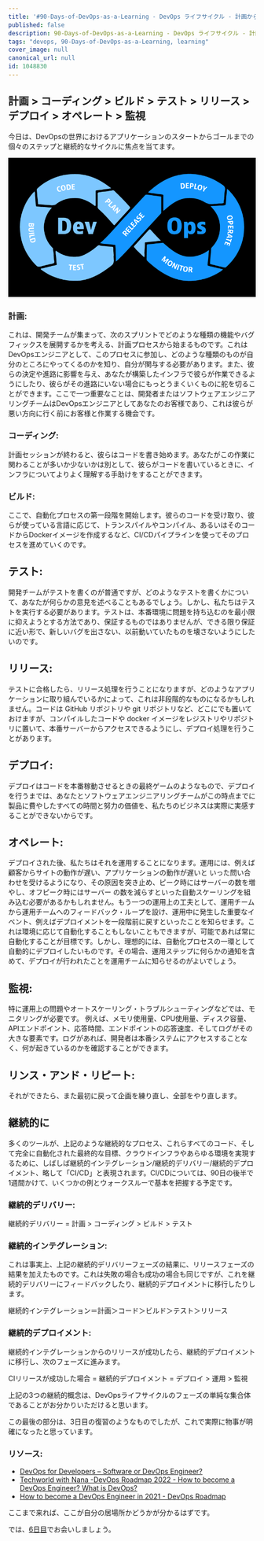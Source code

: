 ```yaml
---
title: '#90-Days-of-DevOps-as-a-Learning - DevOps ライフサイクル - 計画から監視まで - 5日目'
published: false
description: 90-Days-of-DevOps-as-a-Learning - DevOps ライフサイクル - 計画から監視まで
tags: "devops, 90-Days-of-DevOps-as-a-Learning, learning"
cover_image: null
canonical_url: null
id: 1048830
---
```

## 計画 > コーディング > ビルド > テスト > リリース > デプロイ > オペレート > 監視

今日は、DevOpsの世界におけるアプリケーションのスタートからゴールまでの個々のステップと継続的なサイクルに焦点を当てます。

![DevOps](Images/Day5_DevOps8.png)

### 計画:

これは、開発チームが集まって、次のスプリントでどのような種類の機能やバグフィックスを展開するかを考える、計画プロセスから始まるものです。これはDevOpsエンジニアとして、このプロセスに参加し、どのような種類のものが自分のところにやってくるのかを知り、自分が関与する必要があります。また、彼らの決定や進路に影響を与え、あなたが構築したインフラで彼らが作業できるようにしたり、彼らがその進路にいない場合にもっとうまくいくものに舵を切ることができます。ここで一つ重要なことは、開発者またはソフトウェアエンジニアリングチームはDevOpsエンジニアとしてあなたのお客様であり、これは彼らが悪い方向に行く前にお客様と作業する機会です。

### コーディング:

計画セッションが終わると、彼らはコードを書き始めます。あなたがこの作業に関わることが多いか少ないかは別として、彼らがコードを書いているときに、インフラについてよりよく理解する手助けをすることができます。

### ビルド:

ここで、自動化プロセスの第一段階を開始します。彼らのコードを受け取り、彼らが使っている言語に応じて、トランスパイルやコンパイル、あるいはそのコードからDockerイメージを作成するなど、CI/CDパイプラインを使ってそのプロセスを進めていくのです。

## テスト:

開発チームがテストを書くのが普通ですが、どのようなテストを書くかについて、あなたが何らかの意見を述べることもあるでしょう。しかし、私たちはテストを実行する必要があります。テストは、本番環境に問題を持ち込むのを最小限に抑えようとする方法であり、保証するものではありませんが、できる限り保証に近い形で、新しいバグを出さない、以前動いていたものを壊さないようにしたいのです。

## リリース:

テストに合格したら、リリース処理を行うことになりますが、どのようなアプリケーションに取り組んでいるかによって、これは非段階的なものになるかもしれません。コードは GitHub リポジトリや git リポジトリなど、どこにでも置いておけますが、コンパイルしたコードや docker イメージをレジストリやリポジトリに置いて、本番サーバーからアクセスできるようにし、デプロイ処理を行うことがあります。

## デプロイ:

デプロイはコードを本番稼動させるときの最終ゲームのようなもので、デプロイを行うまでは、あなたとソフトウェアエンジニアリングチームがこの時点までに製品に費やしたすべての時間と努力の価値を、私たちのビジネスは実際に実感することができないからです。

## オペレート:

デプロイされた後、私たちはそれを運用することになります。運用には、例えば顧客からサイトの動作が遅い、アプリケーションの動作が遅いと いった問い合わせを受けるようになり、その原因を突き止め、ピーク時にはサーバーの数を増やし、オフピーク時にはサーバー の数を減らすといった自動スケーリングを組み込む必要があるかもしれません。もう一つの運用上の工夫として、運用チームから運用チームへのフィードバック・ループを設け、運用中に発生した重要なイベント、例えばデプロイメントを一段階前に戻すといったことを知らせます。これは環境に応じて自動化することもしないこともできますが、可能であれば常に自動化することが目標です。しかし、理想的には、自動化プロセスの一環として自動的にデプロイしたいものです。その場合、運用ステップに何らかの通知を含めて、デプロイが行われたことを運用チームに知らせるのがよいでしょう。

## 監視:

特に運用上の問題やオートスケーリング・トラブルシューティングなどでは、モニタリングが必要です。
例えば、メモリ使用量、CPU使用量、ディスク容量、APIエンドポイント、応答時間、エンドポイントの応答速度、そしてログがその大きな要素です。ログがあれば、開発者は本番システムにアクセスすることなく、何が起きているのかを確認することができます。

## リンス・アンド・リピート:

それができたら、また最初に戻って企画を練り直し、全部をやり直します。

## 継続的に

多くのツールが、上記のような継続的なプロセス、これらすべてのコード、そして完全に自動化された最終的な目標、クラウドインフラやあらゆる環境を実現するために、しばしば継続的インテグレーション/継続的デリバリー/継続的デプロイメント、略して「CI/CD」と表現されます。CI/CDについては、90日の後半で1週間かけて、いくつかの例とウォークスルーで基本を把握する予定です。

### 継続的デリバリー:

継続的デリバリー = 計画 > コーディング > ビルド > テスト

### 継続的インテグレーション:

これは事実上、上記の継続的デリバリーフェーズの結果に、リリースフェーズの結果を加えたものです。これは失敗の場合も成功の場合も同じですが、これを継続的デリバリーにフィードバックしたり、継続的デプロイメントに移行したりします。

継続的インテグレーション＝計画＞コード＞ビルド＞テスト＞リリース

### 継続的デプロイメント:

継続的インテグレーションからのリリースが成功したら、継続的デプロイメントに移行し、次のフェーズに進みます。

CIリリースが成功した場合 = 継続的デプロイメント = デプロイ > 運用 > 監視

上記の3つの継続的概念は、DevOpsライフサイクルのフェーズの単純な集合体であることがお分かりいただけると思います。

この最後の部分は、3日目の復習のようなものでしたが、これで実際に物事が明確になったと思っています。

### リソース:

- [DevOps for Developers – Software or DevOps Engineer?](https://www.youtube.com/watch?v=a0-uE3rOyeU)
- [Techworld with Nana -DevOps Roadmap 2022 - How to become a DevOps Engineer? What is DevOps?](https://www.youtube.com/watch?v=9pZ2xmsSDdo&t=125s)
- [How to become a DevOps Engineer in 2021 - DevOps Roadmap](https://www.youtube.com/watch?v=5pxbp6FyTfk)

ここまで来れば、ここが自分の居場所かどうかが分かるはずです。

では、[6日目](day06.md)でお会いしましょう。
